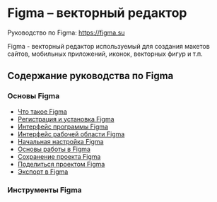 # Figma &ndash; векторный редактор
Руководство по Figma: https://figma.su

Figma - векторный редактор используемый для создания макетов сайтов, мобильных приложений, иконок, векторных фигур и т.п.

## Содержание руководства по Figma

### Основы Figma
* [Что такое Figma](00-begin/00-chto-takoe-figma.md)
* [Регистрация и установка Figma](00-begin/02-registracziya-i-ustanovka.md)
* [Интерфейс программы Figma](00-begin/04-interfejs-programmy.md)
* [Интерфейс рабочей области Figma](00-begin/06-interfejs-rabochei-oblasti.md)
* [Начальная настройка Figma](00-begin/08-nachalnaya-nastrojka-figma.md)
* [Основы работы в Figma](00-begin/10-osnovy-raboty-v-figma.md)
* [Сохранение проекта Figma](00-begin/12-sohranenie-proekta-figma.md)
* [Поделиться проектом Figma](00-begin/14-podelitsya-proektom-figma.md)
* [Экспорт в Figma](00-begin/16-eksport-v-figma.md)

### Инструменты Figma
